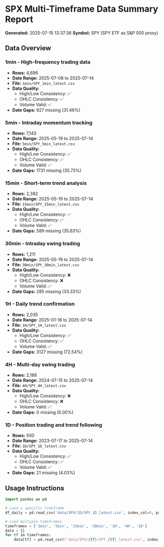 # SPX Multi-Timeframe Data Summary Report

**Generated:** 2025-07-15 13:37:36
**Symbol:** SPY (SPY ETF as S&P 500 proxy)

## Data Overview

### 1min - High-frequency trading data

- **Rows:** 4,696
- **Date Range:** 2025-07-08 to 2025-07-14
- **File:** `1min/SPY_1min_latest.csv`
- **Data Quality:**
  - High/Low Consistency: ✅
  - OHLC Consistency: ✅
  - Volume Valid: ✅
- **Date Gaps:** 927 missing (31.46%)

### 5min - Intraday momentum tracking

- **Rows:** 7,143
- **Date Range:** 2025-05-19 to 2025-07-14
- **File:** `5min/SPY_5min_latest.csv`
- **Data Quality:**
  - High/Low Consistency: ✅
  - OHLC Consistency: ✅
  - Volume Valid: ✅
- **Date Gaps:** 1731 missing (35.73%)

### 15min - Short-term trend analysis

- **Rows:** 2,382
- **Date Range:** 2025-05-19 to 2025-07-14
- **File:** `15min/SPY_15min_latest.csv`
- **Data Quality:**
  - High/Low Consistency: ✅
  - OHLC Consistency: ✅
  - Volume Valid: ✅
- **Date Gaps:** 589 missing (35.63%)

### 30min - Intraday swing trading

- **Rows:** 1,211
- **Date Range:** 2025-05-19 to 2025-07-14
- **File:** `30min/SPY_30min_latest.csv`
- **Data Quality:**
  - High/Low Consistency: ❌
  - OHLC Consistency: ❌
  - Volume Valid: ✅
- **Date Gaps:** 285 missing (33.33%)

### 1H - Daily trend confirmation

- **Rows:** 2,035
- **Date Range:** 2025-01-16 to 2025-07-14
- **File:** `1H/SPY_1H_latest.csv`
- **Data Quality:**
  - High/Low Consistency: ✅
  - OHLC Consistency: ✅
  - Volume Valid: ✅
- **Date Gaps:** 3127 missing (72.54%)

### 4H - Multi-day swing trading

- **Rows:** 2,188
- **Date Range:** 2024-07-15 to 2025-07-14
- **File:** `4H/SPY_4H_latest.csv`
- **Data Quality:**
  - High/Low Consistency: ❌
  - OHLC Consistency: ❌
  - Volume Valid: ✅
- **Date Gaps:** 0 missing (0.00%)

### 1D - Position trading and trend following

- **Rows:** 500
- **Date Range:** 2023-07-17 to 2025-07-14
- **File:** `1D/SPY_1D_latest.csv`
- **Data Quality:**
  - High/Low Consistency: ✅
  - OHLC Consistency: ✅
  - Volume Valid: ✅
- **Date Gaps:** 21 missing (4.03%)

## Usage Instructions

```python
import pandas as pd

# Load a specific timeframe
df_daily = pd.read_csv('data/SPX/1D/SPY_1D_latest.csv', index_col=0, parse_dates=True)

# Load multiple timeframes
timeframes = ['1min', '5min', '15min', '30min', '1H', '4H', '1D']
data = {}
for tf in timeframes:
    data[tf] = pd.read_csv(f'data/SPX/{tf}/SPY_{tf}_latest.csv', index_col=0, parse_dates=True)
```
